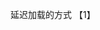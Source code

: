 延迟加载的方式
【1】<script>标签中async（异步加载）和defer（延迟加载）
defer： 等html全部解析完成，才会执行js代码
async：不需要等待html全部加载完成，js加载后就执行js代码
【2】settimeout
【3】promise